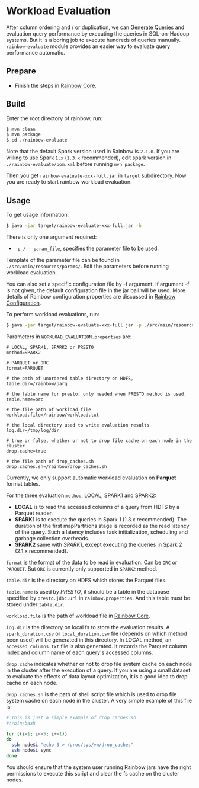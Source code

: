 # Workload Evaluation

After column ordering and / or duplication, we can
[Generate Queries](https://github.com/dbiir/rainbow/blob/master/rainbow-cli/README.md#evaluation) and
evaluation query performance by executing the queries in SQL-on-Hadoop systems.
But it is a boring job to execute hundreds of queries manually. `rainbow-evaluate` module
provides an easier way to evaluate query performance automatic.

## Prepare

- Finish the steps in [Rainbow Core](https://github.com/dbiir/rainbow/blob/master/rainbow-cli/README.md).

## Build

Enter the root directory of rainbow, run:
```bash
$ mvn clean
$ mvn package
$ cd ./rainbow-evaluate
```

Note that the default Spark version used in Rainbow is `2.1.0`. If you are
willing to use Spark `1.x` (`1.3.x` recommended), edit spark version in 
`./rainbow-evaluate/pom.xml` before running `mvn package`.

Then you get `rainbow-evaluate-xxx-full.jar` in `target` subdirectory.
Now you are ready to start rainbow workload evaluation.

## Usage

To get usage information:
```bash
$ java -jar target/rainbow-evaluate-xxx-full.jar -h
```

There is only one argument required:
- `-p / --param_file`, specifies the parameter file to be used.

Template of the parameter file can be found in `./src/main/resources/params/`.
Edit the parameters before running workload evaluation.

You can also set a specific configuration file by -f argument.
If argument -f is not given, the default configuration file in the jar ball will be used.
More details of Rainbow configuration properties are discussed in 
[Rainbow Configuration](https://github.com/dbiir/rainbow/blob/master/rainbow-common/README.md).


To perform workload evaluations, run:
```bash
$ java -jar target/rainbow-evaluate-xxx-full.jar -p ./src/main/resources/params/WORKLOAD_EVALUATION.properties
```

Parameters in `WORKLOAD_EVALUATION.properties` are:
```
# LOCAL, SPARK1, SPARK2 or PRESTO
method=SPARK2

# PARQUET or ORC
format=PARQUET

# the path of unordered table directory on HDFS,
table.dir=/rainbow/parq

# the table name for presto, only needed when PRESTO method is used.
table.name=orc

# the file path of workload file
workload.file=/rainbow/workload.txt

# the local directory used to write evaluation results
log.dir=/tmp/log/dir

# true or false, whether or not to drop file cache on each node in the cluster
drop.cache=true

# the file path of drop_caches.sh
drop.caches.sh=/rainbow/drop_caches.sh
```

Currently, we only support automatic workload evaluation on **Parquet** format tables.

For the three evaluation `method`, LOCAL, SPARK1 and SPARK2:
- **LOCAL** is to read the accessed columns of a query from HDFS by a Parquet reader.
- **SPARK1** is to execute the queries in Spark 1 (1.3.x recommended). The duration of the first mapPartitions stage is
recorded as the read latency of the query. Such a latency includes task initialization, scheduling and garbage
collection overheads.
- **SPARK2** same with *SPARK1*, except executing the queries in Spark 2 (2.1.x recommended).

`format` is the format of the data to be read in evaluation. Can be `ORC` or `PARQUET`. 
But `ORC` is currently only supported in `SPARK2` method.

`table.dir` is the directory on HDFS which stores the Parquet files.

`table.name` is used by *PRESTO*, it should be a table in the database specified
by `presto.jdbc.url` in `rainbow.properties`. And this table must be stored
under `table.dir`.

`workload.file` is the path of workload file in [Rainbow Core](https://github.com/dbiir/rainbow/blob/master/rainbow-cli/README.md).

`log.dir` is the directory on local fs to store the evaluation results.
A `spark_duration.csv` or `local_duration.csv` file (depends on which method been used) will be generated in this directory.
In LOCAL method, an `accessed_columns.txt` file is also generated. It records the Parquet column index and column name of
each query's accessed columns.

`drop.cache` indicates whether or not to drop file system cache on each node in the cluster after the execution of a query.
If you are using a small dataset to evaluate the effects of data layout optimization, it is a
good idea to drop cache on each node.

`drop.caches.sh` is the path of shell script file which is used to drop file system cache on each node
in the cluster. A very simple example of this file is:
```bash
# This is just a simple example of drop_caches.sh
#!/bin/bash

for ((i=1; i<=5; i+=1))
do
  ssh node$i "echo 3 > /proc/sys/vm/drop_caches"
  ssh node$i sync
done
```

You should ensure that the system user running Rainbow jars have the right permissions
to execute this script and clear the fs cache on the cluster nodes.